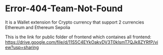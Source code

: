 # Error-404-Team-Not-Found
It is a Wallet extension for Crypto currency that support 2 currencies Ethereum and Ethereum Sepolia

This is the link for public folder of frontend which containes all frontend:
https://drive.google.com/file/d/11S5C4EYkOakvDV3T0klsmT7QJk8ZYRfP/view?usp=sharing
